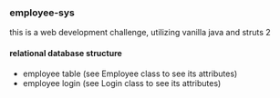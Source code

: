 ### employee-sys
this is a web development challenge, utilizing vanilla java and struts 2

#### relational database structure
- employee table (see Employee class to see its attributes)
- employee login (see Login class to see its attributes)
